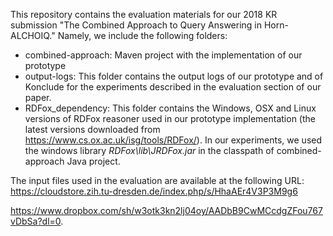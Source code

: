 This repository contains the evaluation materials for our 2018 KR submission "The Combined Approach to Query Answering in Horn-ALCHOIQ." Namely, we include the following folders:

 - combined-approach: Maven project with the implementation of our prototype
 - output-logs: This folder contains the output logs of our prototype and of Konclude for the experiments described in the evaluation section of our paper.
 - RDFox_dependency: This folder contains the Windows, OSX and Linux versions of RDFox reasoner used in our prototype implementation (the latest versions downloaded from https://www.cs.ox.ac.uk/isg/tools/RDFox/). In our experiments, we used the windows library *RDFox\lib\JRDFox.jar* in the classpath of combined-approach Java project. 
 
 The input files used in the evaluation are available at the following URL: 
https://cloudstore.zih.tu-dresden.de/index.php/s/HhaAEr4V3P3M9g6

https://www.dropbox.com/sh/w3otk3kn2lj04oy/AADbB9CwMCcdgZFou767vDbSa?dl=0.
